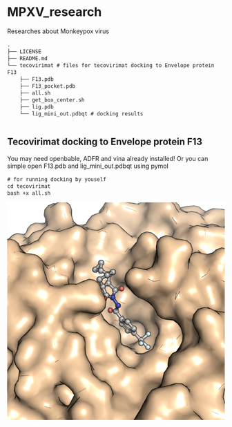 # MPXV_research
Researches about Monkeypox virus
```
.
├── LICENSE
├── README.md
└── tecovirimat # files for tecovirimat docking to Envelope protein F13
    ├── F13.pdb
    ├── F13_pocket.pdb
    ├── all.sh
    ├── get_box_center.sh
    ├── lig.pdb
    └── lig_mini_out.pdbqt # docking results
    
```
## Tecovirimat docking to Envelope protein F13
You may need openbable, ADFR and vina already installed! Or you can simple open F13.pdb and lig_mini_out.pdbqt using pymol
```
# for running docking by youself
cd tecovirimat
bash +x all.sh
```
![img](img/docking_pose.png)